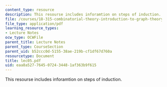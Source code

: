 ```yaml
---
content_type: resource
description: This resourse includes inforamtion on steps of induction.
file: /courses/18-315-combinatorial-theory-introduction-to-graph-theory-extremal-and-enumerative-combinatorics-spring-2005/eaa8a5277645072434481af363b9f615_lec05.pdf
file_type: application/pdf
learning_resource_types:
- Lecture Notes
ocw_type: OCWFile
parent_title: Lecture Notes
parent_type: CourseSection
parent_uid: b52ccc0d-5155-38ae-219b-cf1df67d760a
resourcetype: Document
title: lec05.pdf
uid: eaa8a527-7645-0724-3448-1af363b9f615
---
```

This resourse includes inforamtion on steps of induction.

